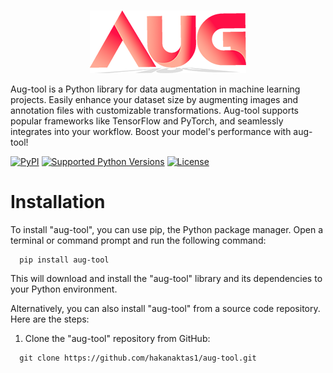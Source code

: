 

<p align="center">
    <br>
    <img src="src\aug-tool\logo2.png"/>
    <br>
<p>
Aug-tool is a Python library for data augmentation in machine learning projects. Easily enhance your dataset size by augmenting images and annotation files with customizable transformations. Aug-tool supports popular frameworks like TensorFlow and PyTorch, and seamlessly integrates into your workflow. Boost your model's performance with aug-tool!

[![PyPI](https://img.shields.io/badge/aug--tool-v0.0.1-blue)](https://pypi.org/project/aug-tool/)
[![Supported Python Versions](https://img.shields.io/badge/python%20-3-blue)](https://pypi.python.org/pypi/Augmentor)
[![License](https://img.shields.io/badge/license-MIT-brightgreen.svg?style=flat)](LICENSE)

# Installation

To install "aug-tool", you can use pip, the Python package manager. Open a terminal or command prompt and run the following command:

```
  pip install aug-tool
```
This will download and install the "aug-tool" library and its dependencies to your Python environment.

Alternatively, you can also install "aug-tool" from a source code repository. Here are the steps:

1.  Clone the "aug-tool" repository from GitHub:
```
  git clone https://github.com/hakanaktas1/aug-tool.git
```

